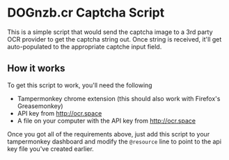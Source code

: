 # DOGnzb.cr Captcha Script

This is a simple script that would send the captcha image to a 3rd party OCR provider to get the captcha string out. Once string is received, it'll get auto-populated to the appropriate captche input field.

## How it works

To get this script to work, you'll need the following

 * Tampermonkey chrome extension (this should also work with Firefox's Greasemonkey)
 * API key from http://ocr.space
 * A file on your computer with the API key from http://ocr.space

Once you got all of the requirements above, just add this script to your tampermonkey dashboard and modify the ```@resource``` line to point to the api key file you've created earlier.


